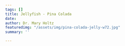 ```yaml
---
tags: []
title: Jellyfish - Pina Colada
date: 
author: Dr. Mary Holtz
featuredimg: "/assets/img/pina-colada-jelly-w72.jpg"
summary: ''

---
```

